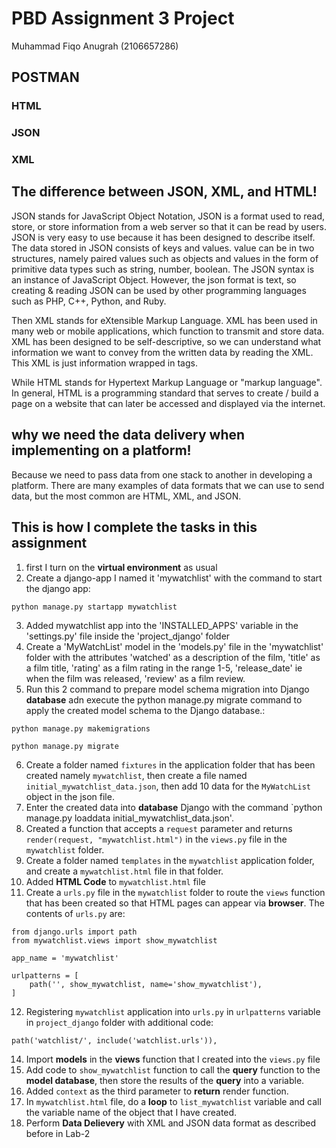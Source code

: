 
# PBD Assignment 3 Project
Muhammad Fiqo Anugrah (2106657286)

## POSTMAN


### HTML

### JSON

### XML

## The difference between JSON, XML, and HTML!

JSON stands for JavaScript Object Notation, JSON is a format used to read, store, or store information from a web server so that it can be read by users. JSON is very easy to use because it has been designed to describe itself. The data stored in JSON consists of keys and values. value can be in two structures, namely paired values ​​such as objects and values ​​in the form of primitive data types such as string, number, boolean. The JSON syntax is an instance of JavaScript Object. However, the json format is text, so creating & reading JSON can be used by other programming languages ​​such as PHP, C++, Python, and Ruby.

Then XML stands for eXtensible Markup Language. XML has been used in many web or mobile applications, which function to transmit and store data. XML has been designed to be self-descriptive, so we can understand what information we want to convey from the written data by reading the XML. This XML is just information wrapped in tags.

While HTML stands for Hypertext Markup Language or "markup language". In general, HTML is a programming standard that serves to create / build a page on a website that can later be accessed and displayed via the internet.

## why we need the data delivery when implementing on a platform!

Because we need to pass data from one stack to another in developing a platform. There are many examples of data formats that we can use to send data, but the most common are HTML, XML, and JSON.

## This is how I complete the tasks in this assignment

1. first I turn on the **virtual environment** as usual
2. Create a django-app I named it 'mywatchlist' with the 
command to start the django app:
``` shell
python manage.py startapp mywatchlist
``` 
3. Added mywatchlist app into the 'INSTALLED_APPS' variable in the 'settings.py' file inside the 'project_django' folder
4. Create a 'MyWatchList' model in the 'models.py' file in the 'mywatchlist' folder with the attributes 'watched' as a description of the film, 'title' as a film title, 'rating' as a film rating in the range 1-5, 'release_date' ie when the film was released, 'review' as a film review.
5. Run this 2 command to prepare model schema migration into Django **database** adn execute the python manage.py migrate command to apply the created model schema to the Django database.:
``` shell
python manage.py makemigrations
``` 
``` shell
python manage.py migrate
``` 
6. Create a folder named `fixtures` in the application folder that has been created namely `mywatchlist`, then create a file named `initial_mywatchlist_data.json`, then add 10 data for the `MyWatchList` object in the json file.
7. Enter the created data into **database** Django with the command `python manage.py loaddata initial_mywatchlist_data.json'.
8. Created a function that accepts a `request` parameter and returns `render(request, "mywatchlist.html")` in the `views.py` file in the `mywatchlist` folder.
9. Create a folder named `templates` in the `mywatchlist` application folder, and create a `mywatchlist.html` file in that folder.
10. Added **HTML Code** to `mywatchlist.html` file
11. Create a `urls.py` file in the `mywatchlist` folder to route the `views` function that has been created so that HTML pages can appear via **browser**. The contents of `urls.py` are:
``` shell
from django.urls import path
from mywatchlist.views import show_mywatchlist

app_name = 'mywatchlist'

urlpatterns = [
    path('', show_mywatchlist, name='show_mywatchlist'),
]
```
12. Registering `mywatchlist` application into `urls.py` in `urlpatterns` variable in `project_django` folder with additional code:
``` shell
path('watchlist/', include('watchlist.urls')),
```
14. Import **models** in the **views** function that I created into the `views.py` file
15. Add code to `show_mywatchlist` function to call the **query** function to the **model database**, then store the results of the **query** into a variable.
16. Added `context` as the third parameter to **return** render function.
17. In `mywatchlist.html` file, do a **loop** to `list_mywatchlist` variable and call the variable name of the object that I have created.
18. Perform **Data Delievery** with XML and JSON data format as described before in Lab-2
